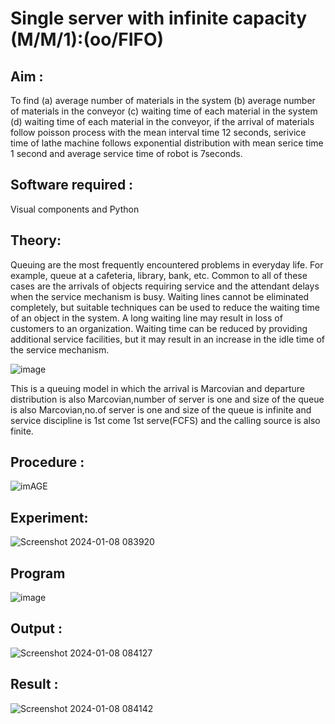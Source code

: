 # Single server with infinite capacity (M/M/1):(oo/FIFO)
## Aim :
To find (a) average number of materials in the system (b) average number of materials in the conveyor (c) waiting time of each material in the system (d) waiting time of each material in the conveyor, if the arrival  of materials follow poisson process with the mean interval time 12 seconds, serivice time of lathe machine follows exponential distribution with mean serice time 1 second and average service time of robot is 7seconds.

## Software required :
Visual components and Python

## Theory:
Queuing are the most frequently encountered problems in everyday life. For example, queue at a cafeteria, library, bank, etc. Common to all of these cases are the arrivals of objects requiring service and the attendant delays when the service mechanism is busy. Waiting lines cannot be eliminated completely, but suitable techniques can be used to reduce the waiting time of an object in the system. A long waiting line may result in loss of customers to an organization. Waiting time can be reduced by providing additional service facilities, but it may result in an increase in the idle time of the service mechanism.

![image](1.png)

This is a queuing model in which the arrival is Marcovian and departure distribution is also Marcovian,number of server is one and size of the queue is also Marcovian,no.of server is one and size of the queue is infinite and service discipline is 1st come 1st serve(FCFS) and the calling source is also finite.

## Procedure :

![imAGE](2.png)



## Experiment:

![Screenshot 2024-01-08 083920](https://github.com/Dhanushmukesh/Single-server-infinite-capacity---Markov-Model/assets/155508176/b0656f7d-f0c0-417d-aea1-79f8191189c5)



 
## Program
![image](https://github.com/ramjan1729/Single-server-infinite-capacity---Markov-Model/assets/103921593/5f1fd58d-5929-4c51-89ea-4cef009e5bad)

## Output :
![Screenshot 2024-01-08 084127](https://github.com/Dhanushmukesh/Single-server-infinite-capacity---Markov-Model/assets/155508176/7e1b13a2-aa7b-4358-b6a6-c47266deda4b)


## Result :
![Screenshot 2024-01-08 084142](https://github.com/Dhanushmukesh/Single-server-infinite-capacity---Markov-Model/assets/155508176/d7e00a44-7b36-46de-9def-c771d4207f9e)



